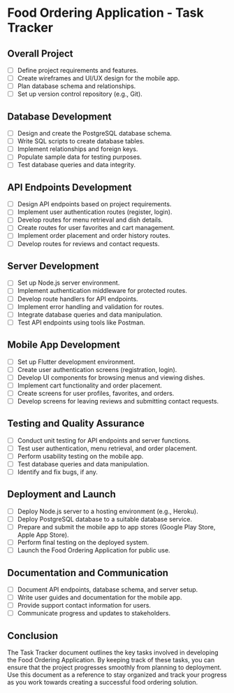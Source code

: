 # Food Ordering Application - Task Tracker
## Overall Project

- [ ] Define project requirements and features.
- [ ] Create wireframes and UI/UX design for the mobile app.
- [ ] Plan database schema and relationships.
- [ ] Set up version control repository (e.g., Git).

## Database Development

- [ ] Design and create the PostgreSQL database schema.
- [ ] Write SQL scripts to create database tables.
- [ ] Implement relationships and foreign keys.
- [ ] Populate sample data for testing purposes.
- [ ] Test database queries and data integrity.

## API Endpoints Development

- [ ] Design API endpoints based on project requirements.
- [ ] Implement user authentication routes (register, login).
- [ ] Develop routes for menu retrieval and dish details.
- [ ] Create routes for user favorites and cart management.
- [ ] Implement order placement and order history routes.
- [ ] Develop routes for reviews and contact requests.

## Server Development

- [ ] Set up Node.js server environment.
- [ ] Implement authentication middleware for protected routes.
- [ ] Develop route handlers for API endpoints.
- [ ] Implement error handling and validation for routes.
- [ ] Integrate database queries and data manipulation.
- [ ] Test API endpoints using tools like Postman.

## Mobile App Development

- [ ] Set up Flutter development environment.
- [ ] Create user authentication screens (registration, login).
- [ ] Develop UI components for browsing menus and viewing dishes.
- [ ] Implement cart functionality and order placement.
- [ ] Create screens for user profiles, favorites, and orders.
- [ ] Develop screens for leaving reviews and submitting contact requests.

## Testing and Quality Assurance

- [ ] Conduct unit testing for API endpoints and server functions.
- [ ] Test user authentication, menu retrieval, and order placement.
- [ ] Perform usability testing on the mobile app.
- [ ] Test database queries and data manipulation.
- [ ] Identify and fix bugs, if any.

## Deployment and Launch

- [ ] Deploy Node.js server to a hosting environment (e.g., Heroku).
- [ ] Deploy PostgreSQL database to a suitable database service.
- [ ] Prepare and submit the mobile app to app stores (Google Play Store, Apple App Store).
- [ ] Perform final testing on the deployed system.
- [ ] Launch the Food Ordering Application for public use.

## Documentation and Communication

- [ ] Document API endpoints, database schema, and server setup.
- [ ] Write user guides and documentation for the mobile app.
- [ ] Provide support contact information for users.
- [ ] Communicate progress and updates to stakeholders.

## Conclusion

The Task Tracker document outlines the key tasks involved in developing the Food Ordering Application. By keeping track of these tasks, you can ensure that the project progresses smoothly from planning to deployment. Use this document as a reference to stay organized and track your progress as you work towards creating a successful food ordering solution.